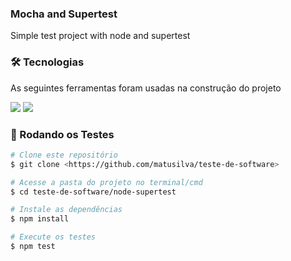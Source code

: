 ### Mocha and Supertest
Simple test project with node and supertest 


### 🛠 Tecnologias
As seguintes ferramentas foram usadas na construção do projeto

<img src="https://img.shields.io/badge/node.js-6DA55F?style=for-the-badge&logo=node.js&logoColor=white"/> <img src="https://img.shields.io/badge/-mocha-%238D6748?style=for-the-badge&logo=mocha&logoColor=white"/>

### 🎲 Rodando os Testes
```bash
# Clone este repositório
$ git clone <https://github.com/matusilva/teste-de-software>

# Acesse a pasta do projeto no terminal/cmd
$ cd teste-de-software/node-supertest

# Instale as dependências
$ npm install

# Execute os testes
$ npm test
```
